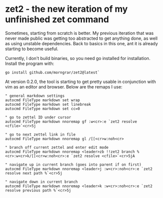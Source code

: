 # zet2 - the new iteration of my unfinished zet command

Sometimes, starting from scratch is better. My previous iteration that was
never made public was getting too abstracted to get anything done, as well as
using unstable dependencies. Back to basics in this one, ant it is already
starting to become useful.

Currently, I don't build binaries, so you need go installed for installation.
Install the program with:

```
go install github.com/morngrar/zet2@latest`
```

At version 0.2.0, the tool is starting to get pretty usable in conjunction with
vim as an editor and browser. Below are the remaps I use:

```vim
" general markdown settings
autocmd FileType markdown set wrap
autocmd FileType markdown set linebreak
autocmd FileType markdown set cc=0

" go to zettel ID under cursor
autocmd FileType markdown nnoremap gf :w<cr>:e `zet2 resolve <cfile>`<cr>5j

" go to next zettel link in file
autocmd FileType markdown nnoremap gl /[[<cr>w:noh<cr>

" branch off current zettel and enter edit mode
autocmd FileType markdown nnoremap <leader>zb !!zet2 branch %<cr>:w<cr>k/[[<cr>w:noh<cr>:e `zet2 resolve <cfile>`<cr>5jA

" navigate up in current branch (goes into parent if on first)
autocmd FileType markdown nnoremap <leader>j :w<cr>:noh<cr>:e `zet2 resolve next path %`<cr>5j

" navigate down in current branch
autocmd FileType markdown nnoremap <leader>k :w<cr>:noh<cr>:e `zet2 resolve previous path %`<cr>5j
```
